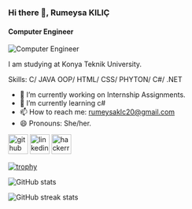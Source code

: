 ### Hi there 👋, Rumeysa KILIÇ
#### Computer Engineer
![Computer Engineer]([https://arturssmirnovs.github.io/github-profile-readme-generator/images/banner.png](https://www.google.com/url?sa=i&url=https%3A%2F%2Fwww.zdnet.com%2Farticle%2Fgithub-launches-package-registry-to-easily-generate-packages-from-your-code%2F&psig=AOvVaw0HIjKOeAPETpwa0TkFWcib&ust=1721330017977000&source=images&cd=vfe&opi=89978449&ved=0CBEQjRxqFwoTCOCBjI3krocDFQAAAAAdAAAAABAQ))

I am studying at Konya Teknik University. 

Skills: C/ JAVA OOP/ HTML/ CSS/ PHYTON/ C#/ .NET

- 🔭 I’m currently working on Internship Assignments. 
- 🌱 I’m currently learning c# 
- 📫 How to reach me: rumeysaklc20@gmail.com 
- 😄 Pronouns: She/her. 


[<img src='https://cdn.jsdelivr.net/npm/simple-icons@3.0.1/icons/github.svg' alt='github' height='40'>](https://github.com/rumeysakilic)  [<img src='https://cdn.jsdelivr.net/npm/simple-icons@3.0.1/icons/linkedin.svg' alt='linkedin' height='40'>](https://www.linkedin.com/in/RumeysaKılıç/)  [<img src='https://cdn.jsdelivr.net/npm/simple-icons@3.0.1/icons/hackerrank.svg' alt='hackerrank' height='40'>](https://www.hackerrank.com/rumeysaklc20?hr_r=1)  

[![trophy](https://github-profile-trophy.vercel.app/?username=rumeysakilic)](https://github.com/ryo-ma/github-profile-trophy)

![GitHub stats](https://github-readme-stats.vercel.app/api?username=rumeysakilic&show_icons=true)  

![GitHub streak stats](https://streak-stats.demolab.com/?user=rumeysakilic)  

